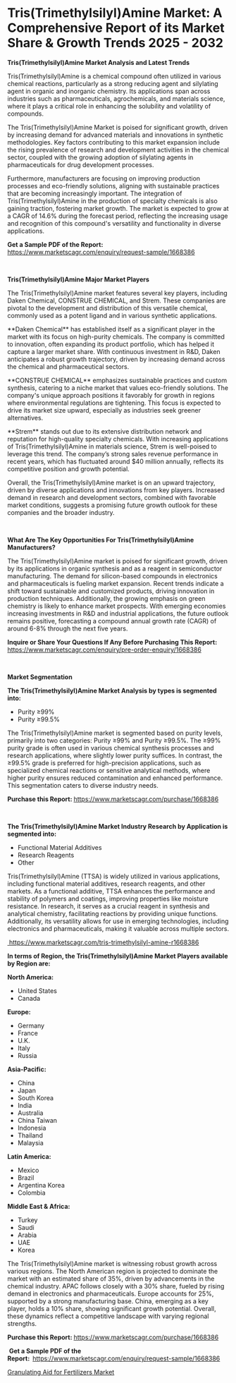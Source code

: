 <p><h1>Tris(Trimethylsilyl)Amine Market: A Comprehensive Report of its Market Share & Growth Trends 2025 - 2032</h1></p><p><strong>Tris(Trimethylsilyl)Amine Market Analysis and Latest Trends</strong></p>
<p><p>Tris(Trimethylsilyl)Amine is a chemical compound often utilized in various chemical reactions, particularly as a strong reducing agent and silylating agent in organic and inorganic chemistry. Its applications span across industries such as pharmaceuticals, agrochemicals, and materials science, where it plays a critical role in enhancing the solubility and volatility of compounds.</p><p>The Tris(Trimethylsilyl)Amine Market is poised for significant growth, driven by increasing demand for advanced materials and innovations in synthetic methodologies. Key factors contributing to this market expansion include the rising prevalence of research and development activities in the chemical sector, coupled with the growing adoption of silylating agents in pharmaceuticals for drug development processes.</p><p>Furthermore, manufacturers are focusing on improving production processes and eco-friendly solutions, aligning with sustainable practices that are becoming increasingly important. The integration of Tris(Trimethylsilyl)Amine in the production of specialty chemicals is also gaining traction, fostering market growth. The market is expected to grow at a CAGR of 14.6% during the forecast period, reflecting the increasing usage and recognition of this compound's versatility and functionality in diverse applications.</p></p>
<p><strong>Get a Sample PDF of the Report:&nbsp;</strong> <a href="https://www.marketscagr.com/enquiry/request-sample/1668386?utm_campaign=2235&utm_medium=2&utm_source=Github&utm_content=ia&utm_term=05022025&utm_id=tristrimethylsilylamine">https://www.marketscagr.com/enquiry/request-sample/1668386</a></p>
<p>&nbsp;</p>
<p><strong>Tris(Trimethylsilyl)Amine Major Market Players</strong></p>
<p><p>The Tris(Trimethylsilyl)Amine market features several key players, including Daken Chemical, CONSTRUE CHEMICAL, and Strem. These companies are pivotal to the development and distribution of this versatile chemical, commonly used as a potent ligand and in various synthetic applications.</p><p>**Daken Chemical** has established itself as a significant player in the market with its focus on high-purity chemicals. The company is committed to innovation, often expanding its product portfolio, which has helped it capture a larger market share. With continuous investment in R&D, Daken anticipates a robust growth trajectory, driven by increasing demand across the chemical and pharmaceutical sectors.</p><p>**CONSTRUE CHEMICAL** emphasizes sustainable practices and custom synthesis, catering to a niche market that values eco-friendly solutions. The company's unique approach positions it favorably for growth in regions where environmental regulations are tightening. This focus is expected to drive its market size upward, especially as industries seek greener alternatives.</p><p>**Strem** stands out due to its extensive distribution network and reputation for high-quality specialty chemicals. With increasing applications of Tris(Trimethylsilyl)Amine in materials science, Strem is well-poised to leverage this trend. The company’s strong sales revenue performance in recent years, which has fluctuated around $40 million annually, reflects its competitive position and growth potential.</p><p>Overall, the Tris(Trimethylsilyl)Amine market is on an upward trajectory, driven by diverse applications and innovations from key players. Increased demand in research and development sectors, combined with favorable market conditions, suggests a promising future growth outlook for these companies and the broader industry.</p></p>
<p>&nbsp;</p>
<p><strong>What Are The Key Opportunities For Tris(Trimethylsilyl)Amine Manufacturers?</strong></p>
<p><p>The Tris(Trimethylsilyl)Amine market is poised for significant growth, driven by its applications in organic synthesis and as a reagent in semiconductor manufacturing. The demand for silicon-based compounds in electronics and pharmaceuticals is fueling market expansion. Recent trends indicate a shift toward sustainable and customized products, driving innovation in production techniques. Additionally, the growing emphasis on green chemistry is likely to enhance market prospects. With emerging economies increasing investments in R&D and industrial applications, the future outlook remains positive, forecasting a compound annual growth rate (CAGR) of around 6-8% through the next five years.</p></p>
<p><strong>Inquire or Share Your Questions If Any Before Purchasing This Report:</strong> <a href="https://www.marketscagr.com/enquiry/pre-order-enquiry/1668386?utm_campaign=2235&utm_medium=2&utm_source=Github&utm_content=ia&utm_term=05022025&utm_id=tristrimethylsilylamine">https://www.marketscagr.com/enquiry/pre-order-enquiry/1668386</a></p>
<p>&nbsp;</p>
<p><strong>Market Segmentation</strong></p>
<p><strong>The Tris(Trimethylsilyl)Amine Market Analysis by types is segmented into:</strong></p>
<p><ul><li>Purity ≥99%</li><li>Purity ≥99.5%</li></ul></p>
<p><p>The Tris(Trimethylsilyl)Amine market is segmented based on purity levels, primarily into two categories: Purity ≥99% and Purity ≥99.5%. The ≥99% purity grade is often used in various chemical synthesis processes and research applications, where slightly lower purity suffices. In contrast, the ≥99.5% grade is preferred for high-precision applications, such as specialized chemical reactions or sensitive analytical methods, where higher purity ensures reduced contamination and enhanced performance. This segmentation caters to diverse industry needs.</p></p>
<p><strong>Purchase this Report:&nbsp;</strong><a href="https://www.marketscagr.com/purchase/1668386?utm_campaign=2235&utm_medium=2&utm_source=Github&utm_content=ia&utm_term=05022025&utm_id=tristrimethylsilylamine">https://www.marketscagr.com/purchase/1668386</a></p>
<p>&nbsp;</p>
<p><strong>The Tris(Trimethylsilyl)Amine Market Industry Research by Application is segmented into:</strong></p>
<p><ul><li>Functional Material Additives</li><li>Research Reagents</li><li>Other</li></ul></p>
<p><p>Tris(Trimethylsilyl)Amine (TTSA) is widely utilized in various applications, including functional material additives, research reagents, and other markets. As a functional additive, TTSA enhances the performance and stability of polymers and coatings, improving properties like moisture resistance. In research, it serves as a crucial reagent in synthesis and analytical chemistry, facilitating reactions by providing unique functions. Additionally, its versatility allows for use in emerging technologies, including electronics and pharmaceuticals, making it valuable across multiple sectors.</p></p>
<p><a href="https://www.marketscagr.com/tris-trimethylsilyl-amine-r1668386?utm_campaign=2235&utm_medium=2&utm_source=Github&utm_content=ia&utm_term=05022025&utm_id=tristrimethylsilylamine">&nbsp;https://www.marketscagr.com/tris-trimethylsilyl-amine-r1668386</a></p>
<p><strong>In terms of Region, the Tris(Trimethylsilyl)Amine Market Players available by Region are:</strong></p>
<p>
    <p> <strong> North America: </strong>
        <ul>
            <li>United States</li>
            <li>Canada</li>
        </ul>
        </p> 
    <p> <strong> Europe: </strong>
        <ul>
            <li>Germany</li>
            <li>France</li>
            <li>U.K.</li>
            <li>Italy</li>
            <li>Russia</li>
        </ul>
        </p> 
    <p> <strong> Asia-Pacific: </strong>
        <ul>
            <li>China</li>
            <li>Japan</li>
            <li>South Korea</li>
            <li>India</li>
            <li>Australia</li>
            <li>China Taiwan</li>
            <li>Indonesia</li>
            <li>Thailand</li>
            <li>Malaysia</li>
        </ul>
        </p> 
    <p> <strong> Latin America: </strong>
        <ul>
            <li>Mexico</li>
            <li>Brazil</li>
            <li>Argentina Korea</li>
            <li>Colombia</li>
        </ul>
        </p> 
    <p> <strong> Middle East & Africa: </strong>
        <ul>
            <li>Turkey</li>
            <li>Saudi</li>
            <li>Arabia</li>
            <li>UAE</li>
            <li>Korea</li>
        </ul>
    </p>
    </p>
<p><p>The Tris(Trimethylsilyl)Amine market is witnessing robust growth across various regions. The North American region is projected to dominate the market with an estimated share of 35%, driven by advancements in the chemical industry. APAC follows closely with a 30% share, fueled by rising demand in electronics and pharmaceuticals. Europe accounts for 25%, supported by a strong manufacturing base. China, emerging as a key player, holds a 10% share, showing significant growth potential. Overall, these dynamics reflect a competitive landscape with varying regional strengths.</p></p>
<p><strong>Purchase this Report: </strong><a href="https://www.marketscagr.com/purchase/1668386?utm_campaign=2235&utm_medium=2&utm_source=Github&utm_content=ia&utm_term=05022025&utm_id=tristrimethylsilylamine">https://www.marketscagr.com/purchase/1668386</a></p>
<p>&nbsp;<strong>Get a Sample PDF of the Report:&nbsp;&nbsp;</strong><a href="https://www.marketscagr.com/enquiry/request-sample/1668386?utm_campaign=2235&utm_medium=2&utm_source=Github&utm_content=ia&utm_term=05022025&utm_id=tristrimethylsilylamine">https://www.marketscagr.com/enquiry/request-sample/1668386</a></p>
<p><strong></strong></p>
<p><p><a href="https://github.com/gullattedenna/Market-Research-Report-List-1/blob/main/granulating-aid-for-fertilizers-market.md?utm_campaign=2235&utm_medium=2&utm_source=Github&utm_content=ia&utm_term=05022025&utm_id=tristrimethylsilylamine">Granulating Aid for Fertilizers Market</a></p></p>